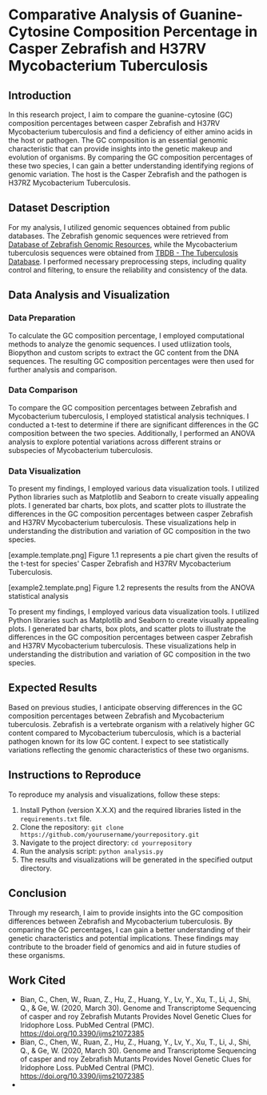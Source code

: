 # Comparative Analysis of Guanine-Cytosine Composition Percentage in Casper Zebrafish and H37RV Mycobacterium Tuberculosis

## Introduction
In this research project, I aim to compare the guanine-cytosine (GC) composition percentages between casper Zebrafish and H37RV Mycobacterium tuberculosis and find a deficiency of either amino acids in the host or pathogen. The GC composition is an essential genomic characteristic that can provide insights into the genetic makeup and evolution of organisms. By comparing the GC composition percentages of these two species, I can gain a better understanding identifying regions of genomic variation. The host is the Casper Zebrafish and the pathogen is H37RZ Mycobacterium Tuberculosis.

## Dataset Description
For my analysis, I utilized genomic sequences obtained from public databases. The Zebrafish genomic sequences were retrieved from [Database of Zebrafish Genomic Resources](https://zebrafish.org/genome/databases/), while the Mycobacterium tuberculosis sequences were obtained from [TBDB - The Tuberculosis Database](https://www.tbdb.org/). I performed necessary preprocessing steps, including quality control and filtering, to ensure the reliability and consistency of the data.

## Data Analysis and Visualization
### Data Preparation
To calculate the GC composition percentage, I employed computational methods to analyze the genomic sequences. I used utliization tools, Biopython and custom scripts to extract the GC content from the DNA sequences. The resulting GC composition percentages were then used for further analysis and comparison.

### Data Comparison
To compare the GC composition percentages between Zebrafish and Mycobacterium tuberculosis, I employed statistical analysis techniques. I conducted a t-test to determine if there are significant differences in the GC composition between the two species. Additionally, I performed an ANOVA analysis to explore potential variations across different strains or subspecies of Mycobacterium tuberculosis.

### Data Visualization
To present my findings, I employed various data visualization tools. I utilized Python libraries such as Matplotlib and Seaborn to create visually appealing plots. I generated bar charts, box plots, and scatter plots to illustrate the differences in the GC composition percentages between casper Zebrafish and H37RV Mycobacterium tuberculosis. These visualizations help in understanding the distribution and variation of GC composition in the two species.

[example.template.png]
Figure 1.1 represents a pie chart given the results of the t-test for species' Casper Zebrafish and H37RV Mycobacterium Tuberculosis.

[example2.template.png]
Figure 1.2 represents the results from the ANOVA statistical analysis

To present my findings, I employed various data visualization tools. I utilized Python libraries such as Matplotlib and Seaborn to create visually appealing plots. I generated bar charts, box plots, and scatter plots to illustrate the differences in the GC composition percentages between casper Zebrafish and H37RV Mycobacterium tuberculosis. These visualizations help in understanding the distribution and variation of GC composition in the two species.

## Expected Results
Based on previous studies, I anticipate observing differences in the GC composition percentages between Zebrafish and Mycobacterium tuberculosis. Zebrafish is a vertebrate organism with a relatively higher GC content compared to Mycobacterium tuberculosis, which is a bacterial pathogen known for its low GC content. I expect to see statistically variations reflecting the genomic characteristics of these two organisms.

## Instructions to Reproduce
To reproduce my analysis and visualizations, follow these steps:
1. Install Python (version X.X.X) and the required libraries listed in the `requirements.txt` file.
2. Clone the repository: `git clone https://github.com/yourusername/yourrepository.git`
3. Navigate to the project directory: `cd yourrepository`
4. Run the analysis script: `python analysis.py`
5. The results and visualizations will be generated in the specified output directory.

## Conclusion
Through my research, I aim to provide insights into the GC composition differences between Zebrafish and Mycobacterium tuberculosis. By comparing the GC percentages, I can gain a better understanding of their genetic characteristics and potential implications. These findings may contribute to the broader field of genomics and aid in future studies of these organisms.

## Work Cited
* Bian, C., Chen, W., Ruan, Z., Hu, Z., Huang, Y., Lv, Y., Xu, T., Li, J., Shi, Q., & Ge, W. (2020, March 30). Genome and Transcriptome Sequencing of casper and roy Zebrafish Mutants Provides Novel Genetic Clues for Iridophore Loss. PubMed Central (PMC). https://doi.org/10.3390/ijms21072385
* Bian, C., Chen, W., Ruan, Z., Hu, Z., Huang, Y., Lv, Y., Xu, T., Li, J., Shi, Q., & Ge, W. (2020, March 30). Genome and Transcriptome Sequencing of casper and roy Zebrafish Mutants Provides Novel Genetic Clues for Iridophore Loss. PubMed Central (PMC). https://doi.org/10.3390/ijms21072385
* 

